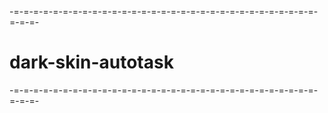-=-=-=-=-=-=-=-=-=-=-=-=-=-=-=-=-=-=-=-=-=-=-=-=-=-=-=-=-=-=-=-=-=-=-
# dark-skin-autotask
-=-=-=-=-=-=-=-=-=-=-=-=-=-=-=-=-=-=-=-=-=-=-=-=-=-=-=-=-=-=-=-=-=-=-
